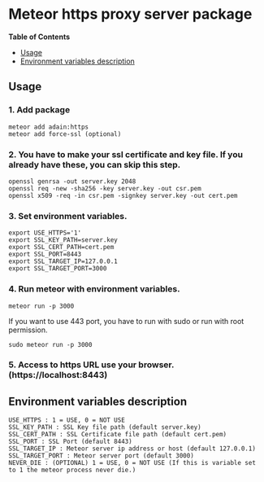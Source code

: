 # Meteor https proxy server package

**Table of Contents**

  - [Usage](#usage)
  - [Environment variables description](#environment-variables-description)

## Usage

### 1. Add package
~~~shell
meteor add adain:https
meteor add force-ssl (optional)
~~~

### 2. You have to make your ssl certificate and key file. If you already have these, you can skip this step.
~~~shell
openssl genrsa -out server.key 2048
openssl req -new -sha256 -key server.key -out csr.pem
openssl x509 -req -in csr.pem -signkey server.key -out cert.pem
~~~

### 3. Set environment variables.
~~~shell
export USE_HTTPS='1'
export SSL_KEY_PATH=server.key
export SSL_CERT_PATH=cert.pem
export SSL_PORT=8443
export SSL_TARGET_IP=127.0.0.1
export SSL_TARGET_PORT=3000
~~~

### 4. Run meteor with environment variables.
~~~shell
meteor run -p 3000
~~~

If you want to use 443 port, you have to run with sudo or run with root permission.
~~~shell
sudo meteor run -p 3000
~~~

### 5. Access to https URL use your browser. (https://localhost:8443)

## Environment variables description

    USE_HTTPS : 1 = USE, 0 = NOT USE
    SSL_KEY_PATH : SSL Key file path (default server.key)
    SSL_CERT_PATH : SSL Certificate file path (default cert.pem)
    SSL_PORT : SSL Port (default 8443)
    SSL_TARGET_IP : Meteor server ip address or host (default 127.0.0.1)
    SSL_TARGET_PORT : Meteor server port (default 3000)
    NEVER_DIE : (OPTIONAL) 1 = USE, 0 = NOT USE (If this is variable set to 1 the meteor process never die.)

